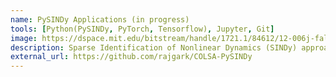 ```yaml
---
name: PySINDy Applications (in progress)
tools: [Python(PySINDy, PyTorch, Tensorflow), Jupyter, Git]
image: https://dspace.mit.edu/bitstream/handle/1721.1/84612/12-006j-fall-2006/contents/12-006jf06.jpg
description: Sparse Identification of Nonlinear Dynamics (SINDy) approach for data driven model discovery applicable to nonlinear dynamic systems exhibiting chaotic/stochastic behavior. Neural networks trained using PyTorch & Tensorflow for prediction & simulation.
external_url: https://github.com/rajgark/COLSA-PySINDy
---
```


